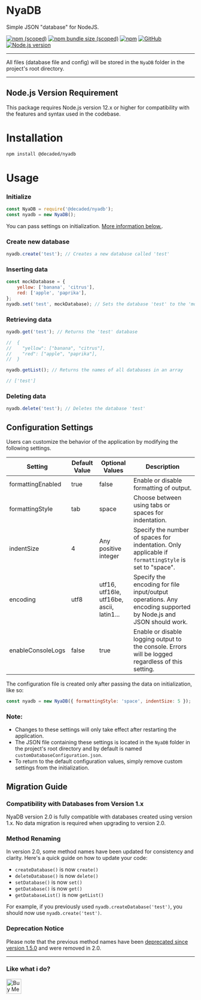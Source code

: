 # NyaDB

Simple JSON "database" for NodeJS.

[![npm (scoped)](https://img.shields.io/npm/v/@decaded/nyadb)](https://www.npmjs.com/package/@decaded/nyadb)
[![npm bundle size (scoped)](https://img.shields.io/bundlephobia/min/@decaded/nyadb)](https://bundlephobia.com/result?p=@decaded/nyadb)
[![npm](https://img.shields.io/npm/dt/@decaded/nyadb)](https://www.npmjs.com/package/@decaded/nyadb)
[![GitHub](https://img.shields.io/github/license/Decaded/NyaDB)](https://github.com/Decaded/NyaDB/blob/master/LICENSE.md)
[![Node.js version](https://img.shields.io/badge/Node.js-%3E=12.x-green.svg)](https://nodejs.org/)

---

All files (database file and config) will be stored in the `NyaDB` folder in the project's root directory.

---

## Node.js Version Requirement

This package requires Node.js version 12.x or higher for compatibility with the features and syntax used in the codebase.

# Installation

```sh
npm install @decaded/nyadb
```

# Usage

### Initialize

```js
const NyaDB = require('@decaded/nyadb');
const nyadb = new NyaDB();
```

You can pass settings on initialization. [More information below.](#configuration-settings).

### Create new database

```js
nyadb.create('test'); // Creates a new database called 'test'
```

### Inserting data

```js
const mockDatabase = {
	yellow: ['banana', 'citrus'],
	red: ['apple', 'paprika'],
};
nyadb.set('test', mockDatabase); // Sets the database 'test' to the 'mockDatabase' object
```

### Retrieving data

```js
nyadb.get('test'); // Returns the 'test' database

//  {
//    "yellow": ["banana", "citrus"],
//    "red": ["apple", "paprika"],
//  }
```

```js
nyadb.getList(); // Returns the names of all databases in an array

// ['test']
```

### Deleting data

```js
nyadb.delete('test'); // Deletes the database 'test'
```

## Configuration Settings <a name="configuration-settings"></a>

Users can customize the behavior of the application by modifying the following settings.

| Setting           | Default Value | Optional Values                           | Description                                                                                                    |
| ----------------- | ------------- | ----------------------------------------- | -------------------------------------------------------------------------------------------------------------- |
| formattingEnabled | true          | false                                     | Enable or disable formatting of output.                                                                        |
| formattingStyle   | tab           | space                                     | Choose between using tabs or spaces for indentation.                                                           |
| indentSize        | 4             | Any positive integer                      | Specify the number of spaces for indentation. Only applicable if `formattingStyle` is set to "space".          |
| encoding          | utf8          | utf16, utf16le, utf16be, ascii, latin1... | Specify the encoding for file input/output operations. Any encoding supported by Node.js and JSON should work. |
| enableConsoleLogs | false         | true                                      | Enable or disable logging output to the console. Errors will be logged regardless of this setting.             |

The configuration file is created only after passing the data on initialization, like so:

```js
const nyadb = new NyaDB({ formattingStyle: 'space', indentSize: 5 });
```

### Note:

- Changes to these settings will only take effect after restarting the application.
- The JSON file containing these settings is located in the `NyaDB` folder in the project's root directory and by default is named `customDatabaseConfiguration.json`.
- To return to the default configuration values, simply remove custom settings from the initialization.

## Migration Guide

### Compatibility with Databases from Version 1.x

NyaDB version 2.0 is fully compatible with databases created using version 1.x. No data migration is required when upgrading to version 2.0.

### Method Renaming

In version 2.0, some method names have been updated for consistency and clarity. Here's a quick guide on how to update your code:

- `createDatabase()` is now `create()`
- `deleteDatabase()` is now `delete()`
- `setDatabase()` is now `set()`
- `getDatabase()` is now `get()`
- `getDatabaseList()` is now `getList()`

For example, if you previously used `nyadb.createDatabase('test')`, you should now use `nyadb.create('test')`.

### Deprecation Notice

Please note that the previous method names have been [deprecated since version 1.5.0](changelog.md#150) and were removed in 2.0.

---

### Like what i do?

<a href='https://ko-fi.com/decaded' target='_blank'><img height='30' style='border:0px;height:40px;' src='https://az743702.vo.msecnd.net/cdn/kofi3.png?v=0' border='0' alt='Buy Me a Coffee at ko-fi.com' />
